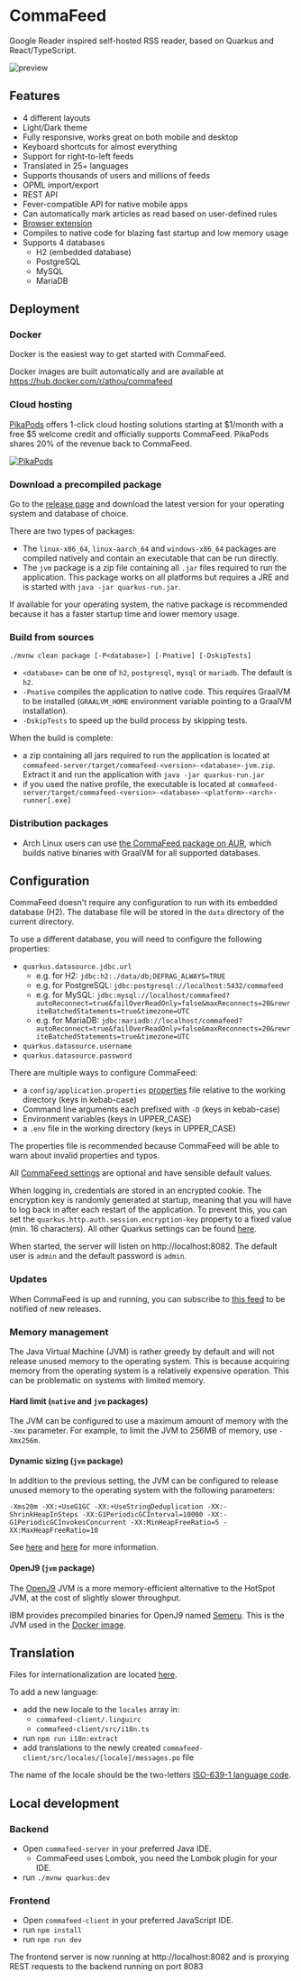 # CommaFeed

Google Reader inspired self-hosted RSS reader, based on Quarkus and React/TypeScript.

![preview](https://user-images.githubusercontent.com/1256795/184886828-1973f148-58a9-4c6d-9587-ee5e5d3cc2cb.png)

## Features

- 4 different layouts
- Light/Dark theme
- Fully responsive, works great on both mobile and desktop
- Keyboard shortcuts for almost everything
- Support for right-to-left feeds
- Translated in 25+ languages
- Supports thousands of users and millions of feeds
- OPML import/export
- REST API
- Fever-compatible API for native mobile apps
- Can automatically mark articles as read based on user-defined rules
- [Browser extension](https://github.com/Athou/commafeed-browser-extension)
- Compiles to native code for blazing fast startup and low memory usage
- Supports 4 databases
    - H2 (embedded database)
    - PostgreSQL
    - MySQL
    - MariaDB

## Deployment

### Docker

Docker is the easiest way to get started with CommaFeed.

Docker images are built automatically and are available at https://hub.docker.com/r/athou/commafeed

### Cloud hosting

[PikaPods](https://www.pikapods.com) offers 1-click cloud hosting solutions starting at $1/month with a free $5
welcome credit and officially supports CommaFeed.
PikaPods shares 20% of the revenue back to CommaFeed.

[![PikaPods](https://www.pikapods.com/static/run-button.svg)](https://www.pikapods.com/pods?run=commafeed)

### Download a precompiled package

Go to the [release page](https://github.com/Athou/commafeed/releases) and download the latest version for your operating
system and database of choice.

There are two types of packages:

- The `linux-x86_64`, `linux-aarch_64` and `windows-x86_64` packages are compiled natively and contain an executable that can be run
  directly.
- The `jvm` package is a zip file containing all `.jar` files required to run the application. This package works on all
  platforms but requires a JRE and is started with `java -jar quarkus-run.jar`.

If available for your operating system, the native package is recommended because it has a faster startup time and lower
memory usage.

### Build from sources

    ./mvnw clean package [-P<database>] [-Pnative] [-DskipTests]

- `<database>` can be one of `h2`, `postgresql`, `mysql` or `mariadb`. The default is `h2`.
- `-Pnative` compiles the application to native code. This requires GraalVM to be installed (`GRAALVM_HOME` environment
  variable pointing to a GraalVM installation).
- `-DskipTests` to speed up the build process by skipping tests.

When the build is complete:

- a zip containing all jars required to run the application is located at
  `commafeed-server/target/commafeed-<version>-<database>-jvm.zip`. Extract it and run the application with
  `java -jar quarkus-run.jar`
- if you used the native profile, the executable is located at
  `commafeed-server/target/commafeed-<version>-<database>-<platform>-<arch>-runner[.exe]`

### Distribution packages

- Arch Linux users can use [the CommaFeed package on AUR](https://aur.archlinux.org/pkgbase/commafeed), which builds native binaries with GraalVM for all supported databases.

## Configuration

CommaFeed doesn't require any configuration to run with its embedded database (H2). The database file will be stored in
the `data` directory of the current directory.

To use a different database, you will need to configure the following properties:

- `quarkus.datasource.jdbc.url`
    - e.g. for H2: `jdbc:h2:./data/db;DEFRAG_ALWAYS=TRUE`
    - e.g. for PostgreSQL: `jdbc:postgresql://localhost:5432/commafeed`
    - e.g. for MySQL:
      `jdbc:mysql://localhost/commafeed?autoReconnect=true&failOverReadOnly=false&maxReconnects=20&rewriteBatchedStatements=true&timezone=UTC`
    - e.g. for MariaDB:
      `jdbc:mariadb://localhost/commafeed?autoReconnect=true&failOverReadOnly=false&maxReconnects=20&rewriteBatchedStatements=true&timezone=UTC`
- `quarkus.datasource.username`
- `quarkus.datasource.password`

There are multiple ways to configure CommaFeed:

- a `config/application.properties` [properties](https://en.wikipedia.org/wiki/.properties) file relative to the working
  directory (keys in kebab-case)
- Command line arguments each prefixed with `-D` (keys in kebab-case)
- Environment variables (keys in UPPER_CASE)
- a `.env` file in the working directory (keys in UPPER_CASE)

The properties file is recommended because CommaFeed will be able to warn about invalid properties and typos.

All [CommaFeed settings](commafeed-server/doc/commafeed.md) are optional and have sensible default values.

When logging in, credentials are stored in an encrypted cookie. The encryption key is randomly generated at startup,
meaning that you will have to log back in after each restart of the application. To prevent this, you can set the
`quarkus.http.auth.session.encryption-key` property to a fixed value (min. 16 characters).
All other Quarkus settings can be found [here](https://quarkus.io/guides/all-config).

When started, the server will listen on http://localhost:8082.
The default user is `admin` and the default password is `admin`.

### Updates

When CommaFeed is up and running, you can subscribe to [this feed](https://github.com/Athou/commafeed/releases.atom) to be notified of new releases.

### Memory management

The Java Virtual Machine (JVM) is rather greedy by default and will not release unused memory to the
operating system. This is because acquiring memory from the operating system is a relatively expensive operation.
This can be problematic on systems with limited memory.

#### Hard limit (`native` and `jvm` packages)

The JVM can be configured to use a maximum amount of memory with the `-Xmx` parameter.
For example, to limit the JVM to 256MB of memory, use `-Xmx256m`.

#### Dynamic sizing (`jvm` package)

In addition to the previous setting, the JVM can be configured to release unused memory to the operating system with the
following parameters:

    -Xms20m -XX:+UseG1GC -XX:+UseStringDeduplication -XX:-ShrinkHeapInSteps -XX:G1PeriodicGCInterval=10000 -XX:-G1PeriodicGCInvokesConcurrent -XX:MinHeapFreeRatio=5 -XX:MaxHeapFreeRatio=10

See [here](https://docs.oracle.com/en/java/javase/17/gctuning/garbage-first-g1-garbage-collector1.html)
and [here](https://docs.oracle.com/en/java/javase/17/gctuning/factors-affecting-garbage-collection-performance.html) for
more
information.

#### OpenJ9 (`jvm` package)

The [OpenJ9](https://eclipse.dev/openj9/) JVM is a more memory-efficient alternative to the HotSpot JVM, at the cost of
slightly slower throughput.

IBM provides precompiled binaries for OpenJ9
named [Semeru](https://developer.ibm.com/languages/java/semeru-runtimes/downloads/).
This is the JVM used in
the [Docker image](https://github.com/Athou/commafeed/blob/master/commafeed-server/src/main/docker/Dockerfile.jvm).

## Translation

Files for internationalization are
located [here](https://github.com/Athou/commafeed/tree/master/commafeed-client/src/locales).

To add a new language:

- add the new locale to the `locales` array in:
    - `commafeed-client/.linguirc`
    - `commafeed-client/src/i18n.ts`
- run `npm run i18n:extract`
- add translations to the newly created `commafeed-client/src/locales/[locale]/messages.po` file

The name of the locale should be the
two-letters [ISO-639-1 language code](http://en.wikipedia.org/wiki/List_of_ISO_639-1_codes).

## Local development

### Backend

- Open `commafeed-server` in your preferred Java IDE.
    - CommaFeed uses Lombok, you need the Lombok plugin for your IDE.
- run `./mvnw quarkus:dev`

### Frontend

- Open `commafeed-client` in your preferred JavaScript IDE.
- run `npm install`
- run `npm run dev`

The frontend server is now running at http://localhost:8082 and is proxying REST requests to the backend running on
port 8083
